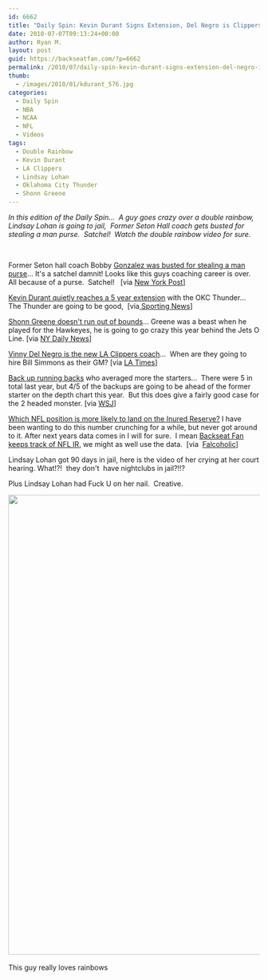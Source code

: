 ```yaml
---
id: 6662
title: "Daily Spin: Kevin Durant Signs Extension, Del Negro is Clippers New Coach, Lindsay Lohan gets 90 days in Jail"
date: 2010-07-07T09:13:24+00:00
author: Ryan M.
layout: post
guid: https://backseatfan.com/?p=6662
permalink: /2010/07/daily-spin-kevin-durant-signs-extension-del-negro-is-clippers-new-coach-lindsay-lohan-gets-90-days-in-jail/
thumb:
  - /images/2010/01/kdurant_576.jpg
categories:
  - Daily Spin
  - NBA
  - NCAA
  - NFL
  - Videos
tags:
  - Double Rainbow
  - Kevin Durant
  - LA Clippers
  - Lindsay Lohan
  - Oklahoma City Thunder
  - Shonn Greene
---
```


<div class="entry">
  <p>
    <em>In this edition of the Daily Spin&#8230;  A guy goes crazy over a double rainbow, Lindsay Lohan is going to jail,  Former Seton Hall coach gets busted for stealing a man purse.  Satchel!  Watch the double rainbow video for sure.<br /> </em>
  </p>

  <p>
    <em><br /> </em>
  </p>

  <p>
    Former Seton hall coach Bobby <a href="http://www.nypost.com/p/sports/college/basketball/he_steal_at_it_4sNgOR3XJlQsoiancpyY6K">Gonzalez was busted for stealing a man purse</a>&#8230; It's a satchel damnit! Looks like this guys coaching career is over.  All because of a purse.  Satchel!   [via <a href="http://www.nypost.com/p/sports/college/basketball/he_steal_at_it_4sNgOR3XJlQsoiancpyY6K">New York Post</a>]
  </p>

  <p>
    <a href="http://www.sportingnews.com/blog/The_Baseline/entry/view/70728/kevin_durant_agrees_to_five-year_extension_with_the_thunder">Kevin Durant quietly reaches a 5 year extension</a> with the OKC Thunder&#8230; The Thunder are going to be good,  [via<a href="http://www.sportingnews.com/blog/The_Baseline/entry/view/70728/kevin_durant_agrees_to_five-year_extension_with_the_thunder"> Sporting News</a>]
  </p>

  <p>
    <a href="http://www.nydailynews.com/blogs/jets/2010/07/rb-shonn-greene-doesnt-plan-on.html">Shonn Greene doesn't run out of bounds</a>&#8230; Greene was a beast when he played for the Hawkeyes, he is going to go crazy this year behind the Jets O Line. [via <a href="http://www.nydailynews.com/blogs/jets/2010/07/rb-shonn-greene-doesnt-plan-on.html">NY Daily News</a>]
  </p>

  <p>
    <a href="http://www.latimes.com/sports/la-sp-clippers-20100707,0,3515723.story">Vinny Del Negro is the new LA Clippers coach</a>&#8230;  When are they going to hire Bill Simmons as their GM? [via <a href="http://www.latimes.com/sports/la-sp-clippers-20100707,0,3515723.story">LA Times</a>]
  </p>

  <p>
    <a href="http://online.wsj.com/article/SB10001424052748704535004575349194158032512.html?mod=WSJ_0_0_WP_2506_RIGHTTopCarousel_1">Back up running backs</a> who averaged more the starters&#8230;  There were 5 in total last year, but 4/5 of the backups are going to be ahead of the former starter on the depth chart this year.  But this does give a fairly good case for the 2 headed monster. [via <a href="http://online.wsj.com/article/SB10001424052748704535004575349194158032512.html?mod=WSJ_0_0_WP_2506_RIGHTTopCarousel_1">WSJ</a>]
  </p>

  <p>
    <a href="http://www.thefalcoholic.com/2010/7/7/1467728/which-nfl-position-groups-suffer">Which NFL position is more likely to land on the Inured Reserve?</a> I have been wanting to do this number crunching for a while, but never got around to it. After next years data comes in I will for sure.  I mean <a href="https://backseatfan.com/2009/08/2009-nfl-season-players-on-injured-reserve/">Backseat Fan keeps track of NFL IR</a>, we might as well use the data.  [via  <a href="http://www.thefalcoholic.com/2010/7/7/1467728/which-nfl-position-groups-suffer">Falcoholic</a>]
  </p>

  <p>
    Lindsay Lohan got 90 days in jail, here is the video of her crying at her court hearing. What!?!  they don't  have nightclubs in jail?!!?
  </p>

  <p>
  </p>

  <p>
    Plus Lindsay Lohan had Fuck U on her nail.  Creative.
  </p>

  <p>
    <a href="/images/2010/07/LINDSAY-LOHAN-FUCK-U-NAIL.jpg"><img class="size-large wp-image-6675 alignnone" title="LINDSAY-LOHAN-FUCK-U-NAIL" src="/images/2010/07/LINDSAY-LOHAN-FUCK-U-NAIL-566x1024.jpg" alt="" width="509" height="922" srcset="/images/2010/07/LINDSAY-LOHAN-FUCK-U-NAIL-566x1024.jpg 566w, /images/2010/07/LINDSAY-LOHAN-FUCK-U-NAIL-165x300.jpg 165w" sizes="(max-width: 509px) 100vw, 509px" /></a>
  </p>

  <p>
    This guy really loves rainbows<br />
  </p>
</div>

